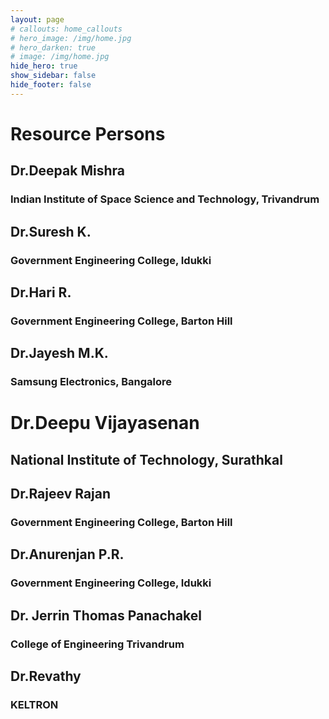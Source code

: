 ```yaml
---
layout: page
# callouts: home_callouts
# hero_image: /img/home.jpg
# hero_darken: true
# image: /img/home.jpg
hide_hero: true
show_sidebar: false
hide_footer: false
---
```

<style>body {text-align: justify}</style>

# Resource Persons
## Dr.Deepak Mishra
### Indian Institute of Space Science and Technology, Trivandrum
## Dr.Suresh K.
### Government Engineering College, Idukki
## Dr.Hari R.
### Government Engineering College, Barton Hill
## Dr.Jayesh M.K.
### Samsung Electronics, Bangalore
# Dr.Deepu Vijayasenan
## National Institute of Technology, Surathkal
## Dr.Rajeev Rajan
### Government Engineering College, Barton Hill
## Dr.Anurenjan P.R.
### Government Engineering College, Idukki
## Dr. Jerrin Thomas Panachakel
### College of Engineering Trivandrum
## Dr.Revathy  
### KELTRON